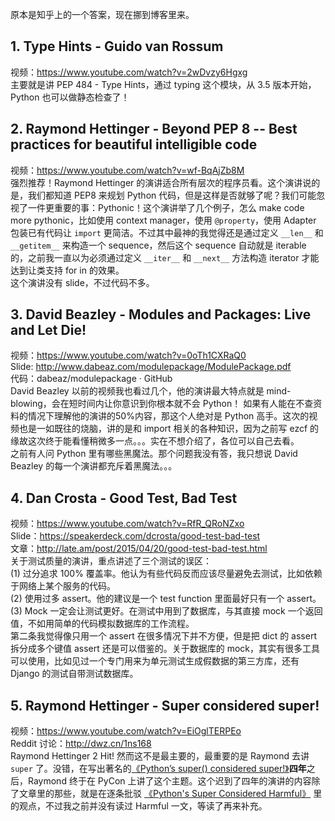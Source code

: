原本是知乎上的一个答案，现在挪到博客里来。

## 1. Type Hints - Guido van Rossum
视频：https://www.youtube.com/watch?v=2wDvzy6Hgxg  
主要就是讲 PEP 484 - Type Hints，通过 typing 这个模块，从 3.5 版本开始，Python 也可以做静态检查了！

## 2. Raymond Hettinger - Beyond PEP 8 -- Best practices for beautiful intelligible code  
视频：https://www.youtube.com/watch?v=wf-BqAjZb8M  
强烈推荐！Raymond Hettinger 的演讲适合所有层次的程序员看。这个演讲说的是，我们都知道 PEP8 来规划 Python 代码，但是这样是否就够了呢？我们可能忽视了一件更重要的事：Pythonic！这个演讲举了几个例子，怎么 make code more pythonic，比如使用 context manager，使用 `@property`，使用 Adapter 包装已有代码让 `import` 更简洁。不过其中最神的我觉得还是通过定义 `__len__` 和 `__getitem__` 来构造一个 sequence，然后这个 sequence 自动就是 iterable 的，之前我一直以为必须通过定义 `__iter__` 和 `__next__` 方法构造 iterator 才能达到让类支持 for in 的效果。  
这个演讲没有 slide，不过代码不多。

## 3. David Beazley - Modules and Packages: Live and Let Die!
视频：https://www.youtube.com/watch?v=0oTh1CXRaQ0  
Slide: http://www.dabeaz.com/modulepackage/ModulePackage.pdf  
代码：dabeaz/modulepackage · GitHub  
David Beazley 以前的视频我也看过几个，他的演讲最大特点就是 mind-blowing，会在短时间内让你意识到你根本就不会 Python！ 如果有人能在不查资料的情况下理解他的演讲的50%内容，那这个人绝对是 Python 高手。这次的视频也是一如既往的烧脑，讲的是和 import 相关的各种知识，因为之前写 ezcf 的缘故这次终于能看懂稍微多一点。。。实在不想介绍了，各位可以自己去看。    
之前有人问 Python 里有哪些黑魔法。那个问题我没有答，我只想说 David Beazley 的每一个演讲都充斥着黑魔法。。。

## 4. Dan Crosta - Good Test, Bad Test
视频：https://www.youtube.com/watch?v=RfR_QRoNZxo  
Slide：https://speakerdeck.com/dcrosta/good-test-bad-test  
文章：http://late.am/post/2015/04/20/good-test-bad-test.html  
关于测试质量的演讲，重点讲述了三个测试的误区：  
(1) 过分追求 100% 覆盖率。他认为有些代码反而应该尽量避免去测试，比如依赖于网络上某个服务的代码。  
(2) 使用过多 assert。他的建议是一个 test function 里面最好只有一个 assert。  
(3) Mock 一定会让测试更好。在测试中用到了数据库，与其直接 mock 一个返回值，不如用简单的代码模拟数据库的工作流程。  
第二条我觉得像只用一个 assert 在很多情况下并不方便，但是把 dict 的 assert 拆分成多个键值 assert 还是可以借鉴的。关于数据库的 mock，其实有很多工具可以使用，比如见过一个专门用来为单元测试生成假数据的第三方库，还有 Django 的测试自带测试数据库。

## 5. Raymond Hettinger - Super considered super!
视频：https://www.youtube.com/watch?v=EiOglTERPEo  
Reddit 讨论：http://dwz.cn/1ns168  
Raymond Hettinger 2 Hit! 然而这不是最主要的，最重要的是 Raymond 去讲 `super` 了。没错，在写出著名的[《Python’s super() considered super!》][super]**四年**之后，Raymond 终于在 PyCon 上讲了这个主题。这个迟到了四年的演讲的内容除了文章里的那些，就是在逐条批驳 [《Python's Super Considered Harmful》][harmful] 里的观点，不过我之前并没有读过 Harmful 一文，等读了再来补充。

[super]: https://rhettinger.wordpress.com/2011/05/26/super-considered-super/
[harmful]: https://fuhm.net/super-harmful/